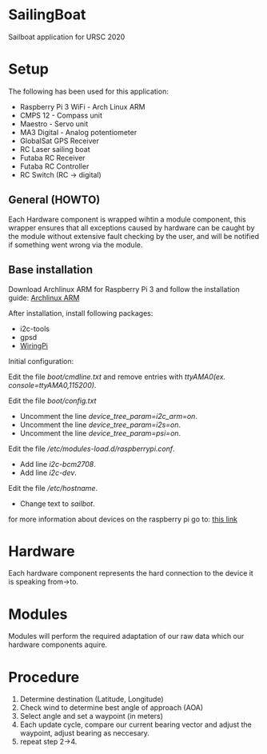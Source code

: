 # SailingBoat
Sailboat application for URSC 2020

# Setup
The following has been used for this application:

- Raspberry Pi 3 WiFi - Arch Linux ARM
- CMPS 12 - Compass unit
- Maestro - Servo unit
- MA3 Digital - Analog potentiometer
- GlobalSat GPS Receiver
- RC Laser sailing boat
- Futaba RC Receiver
- Futaba RC Controller
- RC Switch (RC -> digital)

## General (HOWTO)
Each Hardware component is wrapped wihtin a module component, this wrapper
ensures that all exceptions caused by hardware can be caught by the module
without extensive fault checking by the user, and will be notified if
something went wrong via the module.
    
## Base installation
Download Archlinux ARM for Raspberry Pi 3 and follow the installation guide:
[Archlinux ARM](https://archlinuxarm.org/platforms/armv8/broadcom/raspberry-pi-3)
    
After installation, install following packages:

- i2c-tools
- gpsd
- [WiringPi](https://github.com/WiringPi/WiringPi)
    
Initial configuration:

Edit the file *boot/cmdline.txt* and remove entries with *ttyAMA0(ex. console=ttyAMA0,115200)*.
    
Edit the file *boot/config.txt*

- Uncomment the line *device_tree_param=i2c_arm=on*.
- Uncomment the line *device_tree_param=i2s=on*.
- Uncomment the line *device_tree_param=psi=on*.
    
Edit the file */etc/modules-load.d/raspberrypi.conf*.

- Add line *i2c-bcm2708*.
- Add line *i2c-dev*.
    
Edit the file */etc/hostname*.

- Change text to *sailbot*.
    
for more information about devices on the raspberry pi go to: [this link](https://archlinuxarm.org/wiki/Raspberry_Pi)
    
    
    
# Hardware
Each hardware component represents the hard connection to the device it is
speaking from->to.
    
    
# Modules
Modules will perform the required adaptation of our raw data which our
hardware components aquire.
    
# Procedure

1. Determine destination (Latitude, Longitude)
2. Check wind to determine best angle of approach (AOA)
3. Select angle and set a waypoint (in meters)
4. Each update cycle, compare our current bearing vector and adjust the
   waypoint, adjust bearing as neccesary.
5. repeat step 2->4.
